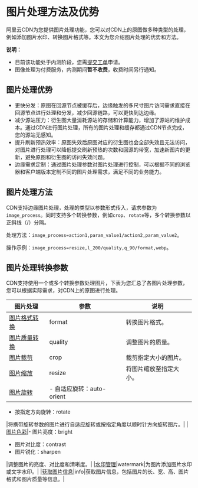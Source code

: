 # 图片处理方法及优势

阿里云CDN为您提供图片处理功能，您可以对CDN上的原图做多种类型的处理，例如添加图片水印、转换图片格式等。本文为您介绍图片处理的优势和方法。

**说明：**

-   目前该功能处于内测阶段，您需[提交工单](https://workorder-intl.console.aliyun.com/?spm=5176.2020520001.aliyun_topbar.18.dbd44bd3e4f845#/ticket/createIndex)申请。
-   图像处理为付费服务，内测期间**暂不收费**，收费时间另行通知。

## 图片处理优势

-   更快分发：原图在回源节点被缓存后，边缘触发的多尺寸图片访问需求直接在回源节点进行处理和分发，减少回源链路，可以更快到达边缘。
-   减少源站压力：衍生图大量消耗源站的存储和计算能力，增加了源站的维护成本。通过CDN进行图片处理，所有的图片处理和缓存都通过CDN节点完成，您的源站无感知。
-   提升刷新预热效率：原图失效后原图对应的衍生图也会全部失效且无法访问，对图片进行处理可以降低提交刷新预热的次数和回源的带宽，加速新图片的更新，避免原图和衍生图的访问失效问题。
-   边缘需求定制：通过图片处理参数对图片处理进行控制，可以根据不同的浏览器和客户端版本定制不同的图片处理需求，满足不同的业务能力。

## 图片处理方法

CDN支持边缘图片处理，处理的类型以参数形式传入，请求参数为`image_process`。同时支持多个转换参数，例如`crop`、`rotate`等，多个转换参数以正斜线（/）分隔。

处理方法：`image_process=action1,param_value1/action2,param_value2`。

操作示例：`image_process=resize,l_200/quality,q_90/format,webp`。

## 图片处理转换参数

CDN支持使用一个或多个转换参数处理图片，下表为您汇总了各图片处理参数，您可以根据实际需求，对CDN上的原图进行处理。

|图片处理|参数|说明|
|----|--|--|
|[图片格式转换](/intl.zh-CN/域名管理/性能优化/图片处理/图片格式转换.md)|format|转换图片格式。|
|[图片质量转换](/intl.zh-CN/域名管理/性能优化/图片处理/图片质量转换.md)|quality|调整图片的质量。|
|[图片裁剪](/intl.zh-CN/域名管理/性能优化/图片处理/图片裁剪.md)|crop|裁剪指定大小的图片。|
|[图片缩放](/intl.zh-CN/域名管理/性能优化/图片处理/图片缩放.md)|resize|将图片缩放至指定大小。|
|[图片旋转](/intl.zh-CN/域名管理/性能优化/图片处理/图片旋转.md)|-   自适应旋转：auto-orient
-   按指定方向旋转：rotate

|将携带旋转参数的图片进行自适应旋转或按指定角度以顺时针方向旋转图片。|
|[图片色彩](/intl.zh-CN/域名管理/性能优化/图片处理/图片色彩.md)|-   图片亮度：bright
-   图片对比度：contrast
-   图片锐化：sharpen

|调整图片的亮度、对比度和清晰度。|
|[水印管理](/intl.zh-CN/域名管理/性能优化/图片处理/水印管理.md)|watermark|为图片添加图片水印或文字水印。|
|[获取图片信息](/intl.zh-CN/域名管理/性能优化/图片处理/获取图片信息.md)|info|获取图片信息，包括图片的长、宽、高、图片格式和图片质量等信息。|

